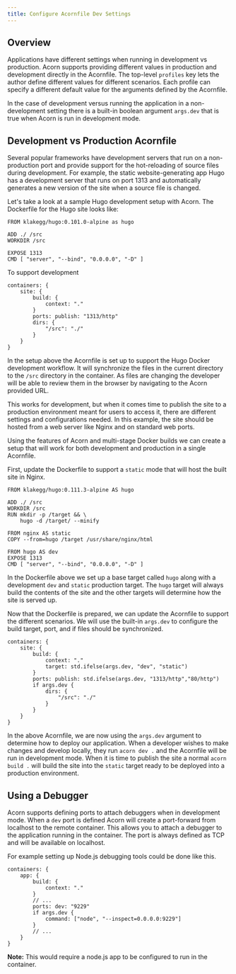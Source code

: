 ```yaml
---
title: Configure Acornfile Dev Settings 
---
```


## Overview

Applications have different settings when running in development vs production. Acorn supports providing different values in production and development directly in the Acornfile. The top-level `profiles` key lets the author define different values for different scenarios. Each profile can specify a different default value for the arguments defined by the Acornfile.

In the case of development versus running the application in a non-development setting there is a built-in boolean argument `args.dev` that is true when Acorn is run in development mode.

## Development vs Production Acornfile

Several popular frameworks have development servers that run on a non-production port and provide support for the hot-reloading of source files during development. For example, the static website-generating app Hugo has a development server that runs on port 1313 and automatically generates a new version of the site when a source file is changed.

Let's take a look at a sample Hugo development setup with Acorn. The Dockerfile for the Hugo site looks like:

```docker
FROM klakegg/hugo:0.101.0-alpine as hugo

ADD ./ /src
WORKDIR /src

EXPOSE 1313
CMD [ "server", "--bind", "0.0.0.0", "-D" ]
```

To support development

```acorn
containers: {
    site: {
        build: {
            context: "."
        }
        ports: publish: "1313/http"
        dirs: {
            "/src": "./"
        }
    }
}
```

In the setup above the Acornfile is set up to support the Hugo Docker development workflow. It will synchronize the files in the current directory to the `/src` directory in the container. As files are changing the developer will be able to review them in the browser by navigating to the Acorn provided URL.

This works for development, but when it comes time to publish the site to a production environment meant for users to access it, there are different settings and configurations needed. In this example, the site should be hosted from a web server like Nginx and on standard web ports.

Using the features of Acorn and multi-stage Docker builds we can create a setup that will work for both development and production in a single Acornfile.

First, update the Dockerfile to support a `static` mode that will host the built site in Nginx.

```docker
FROM klakegg/hugo:0.111.3-alpine AS hugo

ADD ./ /src
WORKDIR /src
RUN mkdir -p /target && \
    hugo -d /target/ --minify

FROM nginx AS static
COPY --from=hugo /target /usr/share/nginx/html

FROM hugo AS dev
EXPOSE 1313
CMD [ "server", "--bind", "0.0.0.0", "-D" ]
```

In the Dockerfile above we set up a base target called `hugo` along with a development `dev` and `static` production target. The `hugo` target will always build the contents of the site and the other targets will determine how the site is served up.

Now that the Dockerfile is prepared, we can update the Acornfile to support the different scenarios. We will use the built-in `args.dev` to configure the build target, port, and if files should be synchronized.

```acorn
containers: {
    site: {
        build: {
            context: "."
            target: std.ifelse(args.dev, "dev", "static")
        }
        ports: publish: std.ifelse(args.dev, "1313/http","80/http")
        if args.dev {
            dirs: {
                "/src": "./"
            }
        }
    }
}
```

In the above Acornfile, we are now using the `args.dev` argument to determine how to deploy our application. When a developer wishes to make changes and develop locally, they run `acorn dev .` and the Acornfile will be run in development mode. When it is time to publish the site a normal `acorn build .` will build the site into the `static` target ready to be deployed into a production environment.

## Using a Debugger

Acorn supports defining ports to attach debuggers when in development mode. When a `dev` port is defined Acorn will create a port-forward from localhost to the remote container. This allows you to attach a debugger to the application running in the container. The port is always defined as TCP and will be available on localhost.

For example setting up Node.js debugging tools could be done like this.

```acorn
containers: {
    app: {
        build: {
            context: "."
        }
        // ...
        ports: dev: "9229"
        if args.dev {
            command: ["node", "--inspect=0.0.0.0:9229"]
        }
        // ...
    }
}
```

**Note:** This would require a node.js app to be configured to run in the container.
